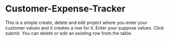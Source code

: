 # Customer-Expense-Tracker
This is a simple create, delete and edit project where you enter your customer values and it creates a row for it.
Enter your suppose values.
Click submit.
You can delete or edit an existing row from the table.
